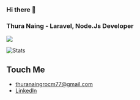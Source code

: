 ### Hi there 👋

<!--
**thuranaing10/thuranaing10** is a ✨ _special_ ✨ repository because its `README.md` (this file) appears on your GitHub profile.

Here are some ideas to get you started:

- 🔭 I’m currently working on ...
- 🌱 I’m currently learning ...
- 👯 I’m looking to collaborate on ...
- 🤔 I’m looking for help with ...
- 💬 Ask me about ...
- 📫 How to reach me: ...
- 😄 Pronouns: ...
- ⚡ Fun fact: ...
-->

<h3>Thura Naing - Laravel, Node.Js Developer</h3> 

![](https://komarev.com/ghpvc/?username=thuranaing10&label=VISITOR+VIEWS&style=for-the-badge&color=brightgreen)


![Stats](https://github-readme-stats.vercel.app/api?username=thuranaing10&show_icons=true&theme=ocean_dark)

## Touch Me
- thuranaingrocm77@gmail.com
- [LinkedIn](https://www.linkedin.com/in/thura-naing-03b7611ab/)
